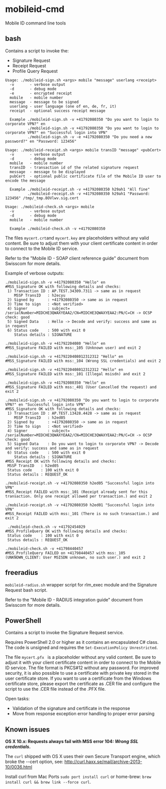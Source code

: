 mobileid-cmd
============

Mobile ID command line tools

## bash

Contains a script to invoke the:
* Signature Request
* Receipt Request
* Profile Query Request

```
Usage: ./mobileid-sign.sh <args> mobile "message" userlang <receipt>
  -v       - verbose output
  -d       - debug mode
  -e       - encrypted receipt
  mobile   - mobile number
  message  - message to be signed
  userlang - user language (one of en, de, fr, it)
  receipt  - optional success receipt message

  Example ./mobileid-sign.sh -v +41792080350 "Do you want to login to corporate VPN?" en
          ./mobileid-sign.sh -v +41792080350 "Do you want to login to corporate VPN?" en "Successful login into VPN"
          ./mobileid-sign.sh -v -e +41792080350 "Do you need a new password?" en "Password: 123456"
```

```
Usage: ./mobileid-receipt.sh <args> mobile transID "message" <pubCert>
  -v       - verbose output
  -d       - debug mode
  mobile   - mobile number
  transID  - transaction id of the related signature request
  message  - message to be displayed
  pubCert  - optional public certificate file of the Mobile ID user to encode the message

  Example ./mobileid-receipt.sh -v +41792080350 h29ah1 "All fine"
          ./mobileid-receipt.sh -v +41792080350 h29ah1 "Password: 123456" /tmp/_tmp.8OVlwv.sig.cert

```

```
Usage: ./mobileid-check.sh <args> mobile
  -v       - verbose output
  -d       - debug mode
  mobile   - mobile number

  Example ./mobileid-check.sh -v +41792080350
````


The files `mycert.crt`and `mycert.key` are placeholders without any valid content. Be sure to adjust them with your client certificate content in order to connect to the Mobile ID service.

Refer to the "Mobile ID - SOAP client reference guide" document from Swisscom for more details.


Example of verbose outputs:
```
./mobileid-sign.sh -v +41792080350 "Hello" en
#MSS_Signature OK with following details and checks:
 1) Transaction ID : AP.TEST.34309.7311 -> same as in request
    MSSP TransID   : h2ecyu
 2) Signed by      : +41792080350 -> same as in request
 3) Time to sign   : <Not verified>
 4) Signer         : subject= /serialNumber=MIDCHE3QWAXYEAA2/CN=MIDCHE3QWAXYEAA2:PN/C=CH -> OCSP check: good
 5) Signed Data    : Hello -> Decode and verify: success and same as in request
 6) Status code    : 500 with exit 0
    Status details : SIGNATURE
```

```
./mobileid-sign.sh -v +41792204080 "Hello" en
#MSS_Signature FAILED with mss:_105 (Unknown user) and exit 2

./mobileid-sign.sh -v +4179220408012312312 "Hello" en
#MSS_Signature FAILED with mss:_104 (Wrong SSL credentials) and exit 2

./mobileid-sign.sh -v +4179220408012312312 "Hello" en
#MSS_Signature FAILED with mss:_101 (Illegal msisdn) and exit 2

./mobileid-sign.sh -v +41792080350 "Hello" en
#MSS_Signature FAILED with mss:_401 (User Cancelled the request) and exit 2
```

```
./mobileid-sign.sh -v +41792080350 "Do you want to login to corporate VPN?" en "Successful login into VPN"
#MSS_Signature OK with following details and checks:
 1) Transaction ID : AP.TEST.13428.4428 -> same as in request
    MSSP TransID   : h2ed05
 2) Signed by      : +41792080350 -> same as in request
 3) Time to sign   : <Not verified>
 4) Signer         : subject= /serialNumber=MIDCHE3QWAXYEAA2/CN=MIDCHE3QWAXYEAA2:PN/C=CH -> OCSP check: good
 5) Signed Data    : Do you want to login to corporate VPN? -> Decode and verify: success and same as in request
 6) Status code    : 500 with exit 0
    Status details : SIGNATURE
#MSS_Receipt OK with following details and checks:
 MSSP TransID   : h2ed05
 Status code    : 100 with exit 0
 Status details : REQUEST_OK
```

```
./mobileid-receipt.sh -v +41792080350 h2ed05 "Successful login into VPN"
#MSS_Receipt FAILED with mss:_101 (Receipt already sent for this transaction. Only one receipt allowed per transaction.) and exit 2

./mobileid-receipt.sh -v +41792080350 h2ed01 "Successful login into VPN"
#MSS_Receipt FAILED with mss:_101 (There is no such transaction.) and exit 2
```

````
 ./mobileid-check.sh -v +41792454029
#MSS_ProfileQuery OK with following details and checks:
 Status code    : 100 with exit 0
 Status details : REQUEST_OK
````

````
./mobileid-check.sh -v +41798440457
#MSS_ProfileQuery FAILED on +41798440457 with mss:_105 (UNKNOWN_CLIENT: User MSISDN unknown, no such user.) and exit 2
````

## freeradius

`mobileid-radius.sh` wrapper script for rlm_exec module and the Signature Request bash script.

Refer to the "Mobile ID - RADIUS integration guide" document from Swisscom for more details.


## PowerShell

Contains a script to invoke the Signature Request service.

Requires PowerShell 2.0 or higher as it contains an encapsulated C# class.
The code is unsigned and requires the `Set-ExecutionPolicy Unrestricted`.

The file `mycert.pfx ` is a placeholder without any valid content. Be sure to adjust it with your client certificate content in order to connect to the Mobile ID service. The file format is PKCS#12 without any password. For improved security, it is also possible to use a certificate with private key stored in the user certificate store. If you want to use a certificate from the Windows certificate store, please export the certificate as .CER file and configure the script to use the .CER file instead of the .PFX file.

Open tasks:
- Validation of the signature and certificate in the response
- Move from response exception error handling to proper error parsing

## Known issues

**OS X 10.x: Requests always fail with MSS error 104: _Wrong SSL credentials_.**

The `curl` shipped with OS X uses their own Secure Transport engine, which broke the --cert option, see: http://curl.haxx.se/mail/archive-2013-10/0036.html

Install curl from Mac Ports `sudo port install curl` or home-brew: `brew install curl && brew link --force curl`.

